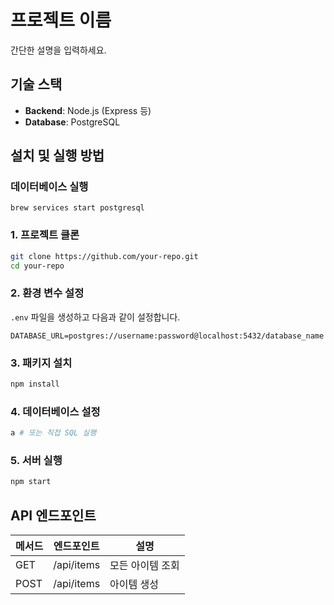 # 프로젝트 이름

간단한 설명을 입력하세요.

## 기술 스택

- **Backend**: Node.js (Express 등)
- **Database**: PostgreSQL

## 설치 및 실행 방법

### 데이터베이스 실행
```
brew services start postgresql
```


### 1. 프로젝트 클론
```sh
git clone https://github.com/your-repo.git
cd your-repo
```

### 2. 환경 변수 설정
`.env` 파일을 생성하고 다음과 같이 설정합니다.

```
DATABASE_URL=postgres://username:password@localhost:5432/database_name

```

### 3. 패키지 설치
```sh
npm install
```

### 4. 데이터베이스 설정
```sh
a # 또는 직접 SQL 실행
```

### 5. 서버 실행
```sh
npm start
```

## API 엔드포인트

| 메서드 | 엔드포인트 | 설명 |
|--------|------------|--------|
| GET    | /api/items | 모든 아이템 조회 |
| POST   | /api/items | 아이템 생성 |


